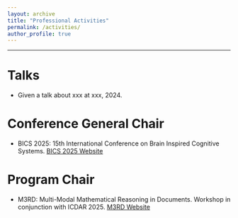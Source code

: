```yaml
---
layout: archive
title: "Professional Activities"
permalink: /activities/
author_profile: true
---
```


---

# Talks

- Given a talk about xxx at xxx, 2024.


# Conference General Chair

- BICS 2025: 15th International Conference on Brain Inspired Cognitive Systems. [BICS 2025 Website](https://bics-ai.org)

# Program Chair

- M3RD: Multi-Modal Mathematical Reasoning in Documents. Workshop in conjunction with ICDAR 2025. [M3RD Website](https://nlpr.ia.ac.cn/pal/Activities/M3RD.html)
